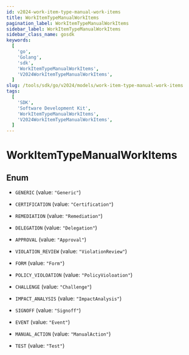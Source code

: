 ```yaml
---
id: v2024-work-item-type-manual-work-items
title: WorkItemTypeManualWorkItems
pagination_label: WorkItemTypeManualWorkItems
sidebar_label: WorkItemTypeManualWorkItems
sidebar_class_name: gosdk
keywords:
  [
    'go',
    'Golang',
    'sdk',
    'WorkItemTypeManualWorkItems',
    'V2024WorkItemTypeManualWorkItems',
  ]
slug: /tools/sdk/go/v2024/models/work-item-type-manual-work-items
tags:
  [
    'SDK',
    'Software Development Kit',
    'WorkItemTypeManualWorkItems',
    'V2024WorkItemTypeManualWorkItems',
  ]
---
```


# WorkItemTypeManualWorkItems

## Enum

- `GENERIC` (value: `"Generic"`)

- `CERTIFICATION` (value: `"Certification"`)

- `REMEDIATION` (value: `"Remediation"`)

- `DELEGATION` (value: `"Delegation"`)

- `APPROVAL` (value: `"Approval"`)

- `VIOLATION_REVIEW` (value: `"ViolationReview"`)

- `FORM` (value: `"Form"`)

- `POLICY_VIOLOATION` (value: `"PolicyVioloation"`)

- `CHALLENGE` (value: `"Challenge"`)

- `IMPACT_ANALYSIS` (value: `"ImpactAnalysis"`)

- `SIGNOFF` (value: `"Signoff"`)

- `EVENT` (value: `"Event"`)

- `MANUAL_ACTION` (value: `"ManualAction"`)

- `TEST` (value: `"Test"`)
